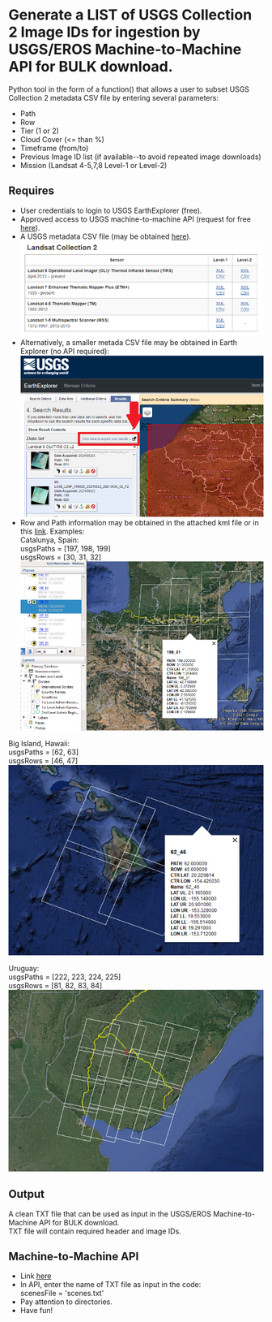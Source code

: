 # Generate a LIST of USGS Collection 2 Image IDs for ingestion by USGS/EROS Machine-to-Machine API for BULK download.
Python tool in the form of a function() that allows a user to subset USGS Collection 2 metadata CSV file by entering several parameters:
* Path
* Row
* Tier (1 or 2)
* Cloud Cover (<= than %)
* Timeframe (from/to)
* Previous Image ID list (if available--to avoid repeated image downloads)
* Mission (Landsat 4-5,7,8 Level-1 or Level-2)

## Requires
* User credentials to login to USGS EarthExplorer (free).
* Approved access to USGS machine-to-machine API (request for free [here](https://ers.cr.usgs.gov/profile/access)).
* A USGS metadata CSV file (may be obtained [here](https://www.usgs.gov/core-science-systems/nli/landsat/bulk-metadata-service)).
![screenshot1](/screenshots/1.png)
* Alternatively, a smaller metada CSV file may be obtained in Earth Explorer (no API required):
![screenshot2](/screenshots/2.png)
* Row and Path information may be obtained in the attached kml file or in this [link](https://www.usgs.gov/media/files/landsat-wrs-2-scene-boundaries-kml-file).
Examples:  
Catalunya, Spain:  
usgsPaths = [197, 198, 199]  
usgsRows = [30, 31, 32]
![screenshot3](/screenshots/3.png)

Big Island, Hawaii:  
usgsPaths = [62, 63]  
usgsRows = [46, 47]
![screenshot4](/screenshots/4.png)

Uruguay:  
usgsPaths = [222, 223, 224, 225]  
usgsRows = [81, 82, 83, 84]
![screenshot5](/screenshots/5.png)

## Output
A clean TXT file that can be used as input in the USGS/EROS Machine-to-Machine API for BULK download.  
TXT file will contain required header and image IDs.

## Machine-to-Machine API
* Link [here](https://m2m.cr.usgs.gov/)
* In API, enter the name of TXT file as input in the code:  
scenesFile = 'scenes.txt'  
* Pay attention to directories.
* Have fun!
